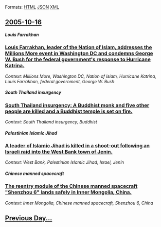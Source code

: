 
Formats: [HTML](2005/10/16/index.html)  [JSON](2005/10/16/index.json)  [XML](2005/10/16/index.xml)  

## [2005-10-16](/news/2005/10/16/index.md)

##### Louis Farrakhan
### [ Louis Farrakhan, leader of the Nation of Islam, addresses the Millions More event in Washington DC and condemns George W. Bush for the federal government's response to Hurricane Katrina. ](/news/2005/10/16/louis-farrakhan-leader-of-the-nation-of-islam-addresses-the-millions-more-event-in-washington-dc-and-condemns-george-w-bush-for-the-fede.md)
_Context: Millions More, Washington DC, Nation of Islam, Hurricane Katrina, Louis Farrakhan, federal government, George W. Bush_

##### South Thailand insurgency
### [ South Thailand insurgency: A Buddhist monk and five other people are killed and a Buddhist temple is set on fire. ](/news/2005/10/16/south-thailand-insurgency-a-buddhist-monk-and-five-other-people-are-killed-and-a-buddhist-temple-is-set-on-fire.md)
_Context: South Thailand insurgency, Buddhist_

##### Palestinian Islamic Jihad
### [ A leader of Islamic Jihad is killed in a shoot-out following an Israeli raid into the West Bank town of Jenin. ](/news/2005/10/16/a-leader-of-islamic-jihad-is-killed-in-a-shoot-out-following-an-israeli-raid-into-the-west-bank-town-of-jenin.md)
_Context: West Bank, Palestinian Islamic Jihad, Israel, Jenin_

##### Chinese manned spacecraft
### [ The reentry module of the Chinese manned spacecraft "Shenzhou 6" lands safely in Inner Mongolia, China. ](/news/2005/10/16/the-reentry-module-of-the-chinese-manned-spacecraft-shenzhou-6-lands-safely-in-inner-mongolia-china.md)
_Context: Inner Mongolia, Chinese manned spacecraft, Shenzhou 6, China_

## [Previous Day...](/news/2005/10/15/index.md)


